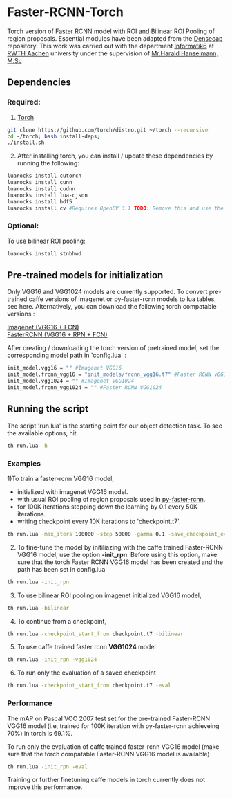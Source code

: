 # Faster-RCNN-Torch
Torch version of Faster RCNN model with ROI and Bilinear ROI Pooling of region proposals. Essential modules have been adapted from the [Densecap](https://github.com/jcjohnson/densecap) repository. This work was carried out with the department [Informatik6](https://www-i6.informatik.rwth-aachen.de/) at [RWTH Aachen](http://www.rwth-aachen.de/cms/~a/root/?lidx=1) university under the supervision of [Mr.Harald Hanselmann, M.Sc](http://www.informatik.rwth-aachen.de/cms/Informatik/Fachgruppe/Kontakt/Fachstudienberater/~muxq/Harald-Hanselmann-M-Sc-Fachstudienber/?lidx=1&allou=1)

## Dependencies

### Required:
1) [Torch](http://torch.ch/)
```bash
git clone https://github.com/torch/distro.git ~/torch --recursive
cd ~/torch; bash install-deps;
./install.sh
```

2) After installing torch, you can install / update these dependencies by running the following:
```bash
luarocks install cutorch
luarocks install cunn
luarocks install cudnn
luarocks install lua-cjson
luarocks install hdf5
luarocks install cv #Requires OpenCV 3.1 TODO: Remove this and use the torch image module
```
### Optional:

To use bilinear ROI pooling:
```bash
luarocks install stnbhwd
```

## Pre-trained models for initialization

Only VGG16 and VGG1024 models are currently supported. To convert pre-trained caffe versions of imagenet or py-faster-rcnn models to lua tables, see here. Alternatively, you can download the following torch compatable versions :

[Imagenet (VGG16 + FCN)](https://drive.google.com/open?id=0B8Uc-OssxXlDV1FheU1BVEdkVVE) <br />
[FasterRCNN (VGG16 + RPN + FCN)](https://drive.google.com/drive/folders/0B8Uc-OssxXlDSmt1VF9MNHlVUGM?usp=sharing)

After creating / downloading the torch version of pretrained model, set the corresponding model path in 'config.lua' :
```bash
init_model.vgg16 = "" #Imagenet VGG16
init_model.frcnn_vgg16 = "init_models/frcnn_vgg16.t7" #Faster RCNN VGG16
init_model.vgg1024 = "" #Imagenet VGG1024
init_model.frcnn_vgg1024 = "" #Faster RCNN VGG1024
```
## Running the script

The script 'run.lua' is the starting point for our object detection task. To see the available options, hit
```bash
th run.lua -h
```

### Examples
1)To train a faster-rcnn VGG16 model,

* initialized with imagenet VGG16 model.  
* with usual ROI pooling of region proposals used in [py-faster-rcnn](https://github.com/rbgirshick/py-faster-rcnn). 
* for 100K iterations stepping down the learning by 0.1 every 50K iterations.
* writing checkpoint every 10K iterations to 'checkpoint.t7'.

```bash
th run.lua -max_iters 100000 -step 50000 -gamma 0.1 -save_checkpoint_every 10000 -checkpoint_path checkpoint.t7 -seed 1432
```
2) To fine-tune the model by initiliazing with the caffe trained Faster-RCNN VGG16 model, use the option **-init_rpn**. Before using this option, make sure that the torch Faster RCNN VGG16 model has been created and the path has been set in config.lua 
```bash
th run.lua -init_rpn 
```
3) To use bilinear ROI pooling on imagenet initialized VGG16 model, 
```bash
th run.lua -bilinear
```
4) To continue from a checkpoint,
```bash
th run.lua -checkpoint_start_from checkpoint.t7 -bilinear
```
5) To use caffe trained faster rcnn **VGG1024** model
```bash
th run.lua -init_rpn -vgg1024
```
6) To run only the evaluation of a saved checkpoint
```bash
th run.lua -checkpoint_start_from checkpoint.t7 -eval
```

### Performance
The mAP on Pascal VOC 2007 test set for the pre-trained Faster-RCNN VGG16 model (i.e, trained for 100K iteration with py-faster-rcnn achieveing 70%) in torch is 69.1%. 

To run only the evaluation of caffe trained faster-rcnn VGG16 model (make sure that the torch compatable Faster-RCNN VGG16 model is available) 
```bash
th run.lua -init_rpn -eval
```
Training or further finetuning caffe models in torch currently does not improve this performance.



